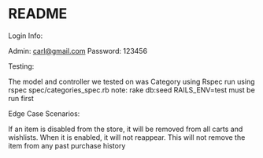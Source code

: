 # README

Login Info:

Admin: carl@gmail.com
Password: 123456

Testing:

The model and controller we tested on was Category using Rspec
run using rspec spec/categories_spec.rb
note: rake db:seed RAILS_ENV=test must be run first

Edge Case Scenarios:

If an item is disabled from the store, it will be removed from all carts and wishlists. When it is enabled, it will not reappear.
This will not remove the item from any past purchase history